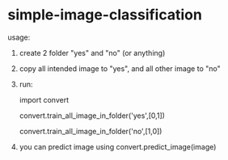 # simple-image-classification

usage:

1. create 2 folder "yes" and "no" (or anything)

2. copy all intended image to "yes", and all other image to "no"

3. run:

      import convert
      
      convert.train_all_image_in_folder('yes',[0,1])
      
      convert.train_all_image_in_folder('no',[1,0])

4. you can predict image using convert.predict_image(image)
      
